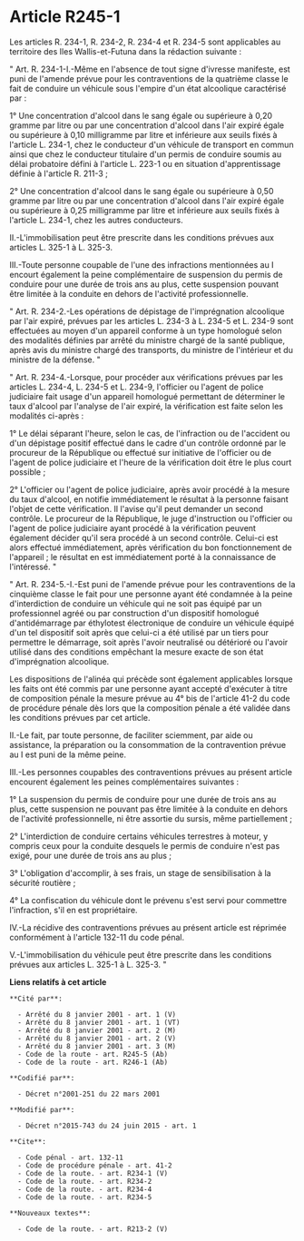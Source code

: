 # Article R245-1

Les articles R. 234-1, R. 234-2, R. 234-4 et R. 234-5 sont applicables au territoire des Iles Wallis-et-Futuna dans la
rédaction suivante : 

" Art. R. 234-1-I.-Même en l'absence de tout signe d'ivresse manifeste, est puni de l'amende prévue pour les contraventions
de la quatrième classe le fait de conduire un véhicule sous l'empire d'un état alcoolique caractérisé par : 

1° Une concentration d'alcool dans le sang égale ou supérieure à 0,20 gramme par litre ou par une concentration d'alcool dans
l'air expiré égale ou supérieure à 0,10 milligramme par litre et inférieure aux seuils fixés à l'article L. 234-1, chez le
conducteur d'un véhicule de transport en commun ainsi que chez le conducteur titulaire d'un permis de conduire soumis au
délai probatoire défini à l'article L. 223-1 ou en situation d'apprentissage définie à l'article R. 211-3 ; 

2° Une concentration d'alcool dans le sang égale ou supérieure à 0,50 gramme par litre ou par une concentration d'alcool dans
l'air expiré égale ou supérieure à 0,25 milligramme par litre et inférieure aux seuils fixés à l'article L. 234-1, chez les
autres conducteurs. 

II.-L'immobilisation peut être prescrite dans les conditions prévues aux articles L. 325-1 à L. 325-3. 

III.-Toute personne coupable de l'une des infractions mentionnées au I encourt également la peine complémentaire de
suspension du permis de conduire pour une durée de trois ans au plus, cette suspension pouvant être limitée à la conduite en
dehors de l'activité professionnelle. 

" Art. R. 234-2.-Les opérations de dépistage de l'imprégnation alcoolique par l'air expiré, prévues par les articles L. 234-3
à L. 234-5 et L. 234-9 sont effectuées au moyen d'un appareil conforme à un type homologué selon des modalités définies par
arrêté du ministre chargé de la santé publique, après avis du ministre chargé des transports, du ministre de l'intérieur et
du ministre de la défense. " 

" Art. R. 234-4.-Lorsque, pour procéder aux vérifications prévues par les articles L. 234-4, L. 234-5 et L. 234-9, l'officier
ou l'agent de police judiciaire fait usage d'un appareil homologué permettant de déterminer le taux d'alcool par l'analyse de
l'air expiré, la vérification est faite selon les modalités ci-après : 

1° Le délai séparant l'heure, selon le cas, de l'infraction ou de l'accident ou d'un dépistage positif effectué dans le cadre
d'un contrôle ordonné par le procureur de la République ou effectué sur initiative de l'officier ou de l'agent de police
judiciaire et l'heure de la vérification doit être le plus court possible ; 

2° L'officier ou l'agent de police judiciaire, après avoir procédé à la mesure du taux d'alcool, en notifie immédiatement le
résultat à la personne faisant l'objet de cette vérification. Il l'avise qu'il peut demander un second contrôle. Le procureur
de la République, le juge d'instruction ou l'officier ou l'agent de police judiciaire ayant procédé à la vérification peuvent
également décider qu'il sera procédé à un second contrôle. Celui-ci est alors effectué immédiatement, après vérification du
bon fonctionnement de l'appareil ; le résultat en est immédiatement porté à la connaissance de l'intéressé. " 

" Art. R. 234-5.-I.-Est puni de l'amende prévue pour les contraventions de la cinquième classe le fait pour une personne
ayant été condamnée à la peine d'interdiction de conduire un véhicule qui ne soit pas équipé par un professionnel agréé ou
par construction d'un dispositif homologué d'antidémarrage par éthylotest électronique de conduire un véhicule équipé d'un
tel dispositif soit après que celui-ci a été utilisé par un tiers pour permettre le démarrage, soit après l'avoir neutralisé
ou détérioré ou l'avoir utilisé dans des conditions empêchant la mesure exacte de son état d'imprégnation alcoolique. 

Les dispositions de l'alinéa qui précède sont également applicables lorsque les faits ont été commis par une personne ayant
accepté d'exécuter à titre de composition pénale la mesure prévue au 4° bis de l'article 41-2 du code de procédure pénale dès
lors que la composition pénale a été validée dans les conditions prévues par cet article. 

II.-Le fait, par toute personne, de faciliter sciemment, par aide ou assistance, la préparation ou la consommation de la
contravention prévue au I est puni de la même peine. 

III.-Les personnes coupables des contraventions prévues au présent article encourent également les peines complémentaires
suivantes : 

1° La suspension du permis de conduire pour une durée de trois ans au plus, cette suspension ne pouvant pas être limitée à la
conduite en dehors de l'activité professionnelle, ni être assortie du sursis, même partiellement ; 

2° L'interdiction de conduire certains véhicules terrestres à moteur, y compris ceux pour la conduite desquels le permis de
conduire n'est pas exigé, pour une durée de trois ans au plus ; 

3° L'obligation d'accomplir, à ses frais, un stage de sensibilisation à la sécurité routière ; 

4° La confiscation du véhicule dont le prévenu s'est servi pour commettre l'infraction, s'il en est propriétaire. 

IV.-La récidive des contraventions prévues au présent article est réprimée conformément à l'article 132-11 du code pénal. 

V.-L'immobilisation du véhicule peut être prescrite dans les conditions prévues aux articles L. 325-1 à L. 325-3. "

**Liens relatifs à cet article**

	**Cité par**:

	  - Arrêté du 8 janvier 2001 - art. 1 (V)
	  - Arrêté du 8 janvier 2001 - art. 1 (VT)
	  - Arrêté du 8 janvier 2001 - art. 2 (M)
	  - Arrêté du 8 janvier 2001 - art. 2 (V)
	  - Arrêté du 8 janvier 2001 - art. 3 (M)
	  - Code de la route - art. R245-5 (Ab)
	  - Code de la route - art. R246-1 (Ab)

	**Codifié par**:

	  - Décret n°2001-251 du 22 mars 2001

	**Modifié par**:

	  - Décret n°2015-743 du 24 juin 2015 - art. 1

	**Cite**:

	  - Code pénal - art. 132-11
	  - Code de procédure pénale - art. 41-2
	  - Code de la route. - art. R234-1 (V)
	  - Code de la route. - art. R234-2
	  - Code de la route. - art. R234-4
	  - Code de la route. - art. R234-5

	**Nouveaux textes**:

	  - Code de la route. - art. R213-2 (V)
